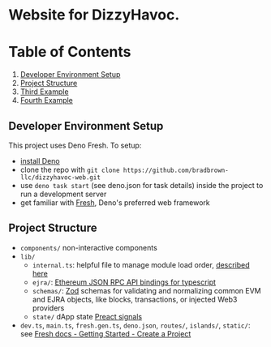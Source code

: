 # Website for DizzyHavoc.

# Table of Contents

1. [Developer Environment Setup](#dev-env-setup)
2. [Project Structure](#project-structure)
3. [Third Example](#third-example)
4. [Fourth Example](#fourth-examplehttpwwwfourthexamplecom)

## Developer Environment Setup

This project uses Deno Fresh. To setup:

- [install Deno]('https://docs.deno.com/runtime/manual/getting_started/installation')
- clone the repo with
  `git clone https://github.com/bradbrown-llc/dizzyhavoc-web.git`
- use `deno task start` (see deno.json for task details) inside the project to
  run a development server
- get familiar with
  [Fresh](https://fresh.deno.dev/docs/getting-started/create-a-project), Deno's
  preferred web framework

<!-- end dev setup list -->

## Project Structure

- `components/` non-interactive components
- `lib/`
  - `internal.ts`: helpful file to manage module load order,
    [described here](https://stackoverflow.com/a/76717884)
  - `ejra/`:
    [Ethereum JSON RPC API bindings for typescript](https://ethereum.org/en/developers/docs/apis/json-rpc/)
  - `schemas/`: [Zod](https://zod.dev/) schemas for validating and normalizing
    common EVM and EJRA objects, like blocks, transactions, or injected Web3
    providers
  - `state/` dApp state
    [Preact signals](https://preactjs.com/guide/v10/signals/)
- `dev.ts`, `main.ts`, `fresh.gen.ts`, `deno.json`, `routes/`, `islands/`,
  `static/`: see
  [Fresh docs - Getting Started - Create a Project](https://fresh.deno.dev/docs/getting-started/create-a-project)
